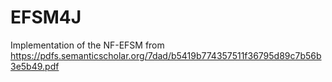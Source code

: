 # EFSM4J
Implementation of the NF-EFSM from https://pdfs.semanticscholar.org/7dad/b5419b774357511f36795d89c7b56b3e5b49.pdf
